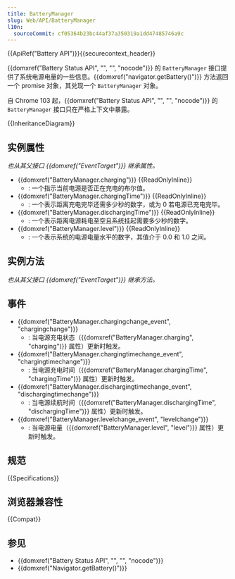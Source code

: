 ```yaml
---
title: BatteryManager
slug: Web/API/BatteryManager
l10n:
  sourceCommit: cf05364b23bc44af37a350319a1dd47485746a9c
---
```


{{ApiRef("Battery API")}}{{securecontext_header}}

{{domxref("Battery Status API", "", "", "nocode")}} 的 `BatteryManager` 接口提供了系统电源电量的一些信息。{{domxref("navigator.getBattery()")}} 方法返回一个 promise 对象，其兑现一个 `BatteryManager` 对象。

自 Chrome 103 起，{{domxref("Battery Status API", "", "", "nocode")}} 的 `BatteryManager` 接口只在严格上下文中暴露。

{{InheritanceDiagram}}

## 实例属性

_也从其父接口 {{domxref("EventTarget")}} 继承属性。_

- {{domxref("BatteryManager.charging")}} {{ReadOnlyInline}}
  - : 一个指示当前电源是否正在充电的布尔值。
- {{domxref("BatteryManager.chargingTime")}} {{ReadOnlyInline}}
  - : 一个表示距离充电完毕还需多少秒的数字，或为 0 若电源已充电完毕。
- {{domxref("BatteryManager.dischargingTime")}} {{ReadOnlyInline}}
  - : 一个表示距离电源耗电至空且系统挂起需要多少秒的数字。
- {{domxref("BatteryManager.level")}} {{ReadOnlyInline}}
  - : 一个表示系统的电源电量水平的数字，其值介于 0.0 和 1.0 之间。

## 实例方法

_也从其父接口 {{domxref("EventTarget")}} 继承方法。_

## 事件

- {{domxref("BatteryManager.chargingchange_event", "chargingchange")}}
  - : 当电源充电状态（{{domxref("BatteryManager.charging", "charging")}} 属性）更新时触发。
- {{domxref("BatteryManager.chargingtimechange_event", "chargingtimechange")}}
  - : 当电源充电时间（{{domxref("BatteryManager.chargingTime", "chargingTime")}} 属性）更新时触发。
- {{domxref("BatteryManager.dischargingtimechange_event", "dischargingtimechange")}}
  - : 当电源续航时间（{{domxref("BatteryManager.dischargingTime", "dischargingTime")}} 属性）更新时触发。
- {{domxref("BatteryManager.levelchange_event", "levelchange")}}
  - : 当电源电量（{{domxref("BatteryManager.level", "level")}} 属性）更新时触发。

## 规范

{{Specifications}}

## 浏览器兼容性

{{Compat}}

## 参见

- {{domxref("Battery Status API", "", "", "nocode")}}
- {{domxref("Navigator.getBattery()")}}
